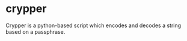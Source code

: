 crypper
=======

Crypper is a python-based script which encodes and decodes a string based on a passphrase.
